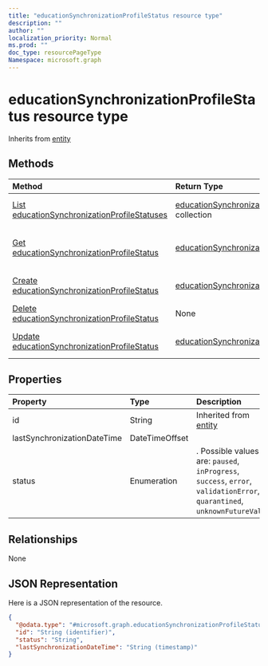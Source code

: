 ```yaml
---
title: "educationSynchronizationProfileStatus resource type"
description: ""
author: ""
localization_priority: Normal
ms.prod: ""
doc_type: resourcePageType
Namespace: microsoft.graph
---
```



# educationSynchronizationProfileStatus resource type




Inherits from [entity](../resources/entity.md)

## Methods
|Method|Return Type|Description|
|:---|:---|:---|
|[List educationSynchronizationProfileStatuses](../api/educationsynchronizationprofilestatus-list.md)|[educationSynchronizationProfileStatus](../resources/educationSynchronizationProfileStatus.md) collection|List properties and relationships of the [educationSynchronizationProfileStatus](../resources/educationsynchronizationprofilestatus.md) objects.|
|[Get educationSynchronizationProfileStatus](../api/educationsynchronizationprofilestatus-get.md)|[educationSynchronizationProfileStatus](../resources/educationSynchronizationProfileStatus.md)|Read properties and relationships of the [educationSynchronizationProfileStatus](../resources/educationsynchronizationprofilestatus.md) object.|
|[Create educationSynchronizationProfileStatus](../api/educationsynchronizationprofilestatus-create.md)|[educationSynchronizationProfileStatus](../resources/educationSynchronizationProfileStatus.md)|Create a new [educationSynchronizationProfileStatus](../resources/educationsynchronizationprofilestatus.md) object.|
|[Delete educationSynchronizationProfileStatus](../api/educationsynchronizationprofilestatus-delete.md)|None|Deletes a [educationSynchronizationProfileStatus](../resources/educationsynchronizationprofilestatus.md).|
|[Update educationSynchronizationProfileStatus](../api/educationsynchronizationprofilestatus-update.md)|[educationSynchronizationProfileStatus](../resources/educationSynchronizationProfileStatus.md)|Update the properties of a [educationSynchronizationProfileStatus](../resources/educationsynchronizationprofilestatus.md) object.|

## Properties
|Property|Type|Description|
|:---|:---|:---|
|id|String| Inherited from [entity](../resources/entity.md)|
|lastSynchronizationDateTime|DateTimeOffset||
|status|Enumeration|. Possible values are: `paused`, `inProgress`, `success`, `error`, `validationError`, `quarantined`, `unknownFutureValue`.|

## Relationships
None

## JSON Representation
Here is a JSON representation of the resource.
<!-- {
  "blockType": "resource",
  "keyProperty": "id",
  "@odata.type": "microsoft.graph.educationSynchronizationProfileStatus",
  "baseType": "microsoft.graph.entity",
  "openType": false
}
-->
``` json
{
  "@odata.type": "#microsoft.graph.educationSynchronizationProfileStatus",
  "id": "String (identifier)",
  "status": "String",
  "lastSynchronizationDateTime": "String (timestamp)"
}
```

